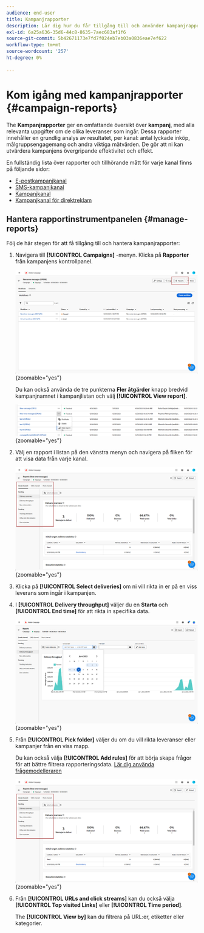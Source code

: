 ```yaml
---
audience: end-user
title: Kampanjrapporter
description: Lär dig hur du får tillgång till och använder kampanjrapporter
exl-id: 6a25a636-35d6-44c8-8635-7aec683af1f6
source-git-commit: 5b42671173e7fd7f024eb7eb03a0836eae7ef622
workflow-type: tm+mt
source-wordcount: '257'
ht-degree: 0%

---
```


# Kom igång med kampanjrapporter {#campaign-reports}

The **Kampanjrapporter** ger en omfattande översikt över **kampanj**, med alla relevanta uppgifter om de olika leveranser som ingår. Dessa rapporter innehåller en grundlig analys av resultatet, per kanal: antal lyckade inköp, målgruppsengagemang och andra viktiga mätvärden. De gör att ni kan utvärdera kampanjens övergripande effektivitet och effekt.

En fullständig lista över rapporter och tillhörande mått för varje kanal finns på följande sidor:

* [E-postkampanjkanal](campaign-reports-email.md)
* [SMS-kampanjkanal](campaign-reports-sms.md)
* [Kampanjkanal](campaign-reports-push.md)
* [Kampanjkanal för direktreklam](campaign-reports-direct-mail.md)

## Hantera rapportinstrumentpanelen {#manage-reports}

Följ de här stegen för att få tillgång till och hantera kampanjrapporter:

1. Navigera till **[!UICONTROL Campaigns]** -menyn. Klicka på **Rapporter** från kampanjens kontrollpanel.

   ![](assets/manage_campaign_report_2.png){zoomable=&quot;yes&quot;}

   Du kan också använda de tre punkterna **Fler åtgärder** knapp bredvid kampanjnamnet i kampanjlistan och välj **[!UICONTROL View report]**.

   ![](assets/manage_campaign_report_1.png){zoomable=&quot;yes&quot;}

1. Välj en rapport i listan på den vänstra menyn och navigera på fliken för att visa data från varje kanal.

   ![](assets/manage_campaign_report_4.png){zoomable=&quot;yes&quot;}

1. Klicka på **[!UICONTROL Select deliveries]** om ni vill rikta in er på en viss leverans som ingår i kampanjen.

1. I **[!UICONTROL Delivery throughput]** väljer du en **Starta** och **[!UICONTROL End time]** för att rikta in specifika data.

   ![](assets/manage_campaign_report_3.png){zoomable=&quot;yes&quot;}

1. Från **[!UICONTROL Pick folder]** väljer du om du vill rikta leveranser eller kampanjer från en viss mapp.

   Du kan också välja **[!UICONTROL Add rules]** för att börja skapa frågor för att bättre filtrera rapporteringsdata. [Lär dig använda frågemodelleraren](../query/query-modeler-overview.md)

   ![](assets/manage_campaign_report_4.png){zoomable=&quot;yes&quot;}

1. Från **[!UICONTROL URLs and click streams]** kan du också välja **[!UICONTROL Top visited Links]** eller **[!UICONTROL Time period]**.

   The **[!UICONTROL View by]** kan du filtrera på URL:er, etiketter eller kategorier.
